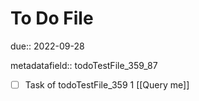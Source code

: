 # To Do File

due:: 2022-09-28

metadatafield:: todoTestFile_359_87

- [ ] Task of todoTestFile_359 1 [[Query me]]
